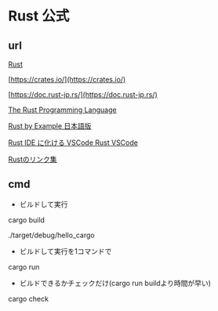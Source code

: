 # Rust 公式

## url

[Rust](https://www.rust-lang.org/ja/)

[https://crates.io/](https://crates.io/)

[https://doc.rust-jp.rs/](https://doc.rust-jp.rs/)

[The Rust Programming Language](https://doc.rust-jp.rs/book/second-edition/)

[Rust by Example 日本語版](https://doc.rust-jp.rs/rust-by-example-ja/)

[Rust IDE に化ける VSCode Rust VSCode](https://tech-blog.optim.co.jp/entry/2019/07/18/173000)

[Rustのリンク集](https://qiita.com/mosh/items/7e327dafbe53b72ad99d)

## cmd

- ビルドして実行

cargo build

./target/debug/hello_cargo

- ビルドして実行を1コマンドで

cargo run

- ビルドできるかチェックだけ(cargo run buildより時間が早い)

cargo check



